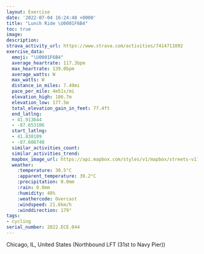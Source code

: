 ```yaml
---
layout: Exercise
date: '2022-07-04 16:24:48 +0000'
title: "Lunch Ride \U0001F6B4"
toc: true
image:
description:
strava_activity_url: https://www.strava.com/activities/7414711092
exercise_data:
  emoji: "\U0001F6B4"
  average_heartrate: 117.3bpm
  max_heartrate: 139.0bpm
  average_watts: W
  max_watts: W
  distance_in_miles: 7.49mi
  pace_per_mile: 4m51s/mi
  elevation_high: 186.7m
  elevation_low: 177.5m
  total_elevation_gain_in_feet: 77.4ft
  end_latlng:
  - 41.913644
  - -87.653106
  start_latlng:
  - 41.838109
  - -87.606748
  similar_activities_count:
  similar_activities_trend:
  mapbox_image_url: https://api.mapbox.com/styles/v1/mapbox/streets-v11/static/path-5+787af2-1.0(coj~FduuuO%40Ci%40NM%3FODGHMDEDIC_%40Hg%40TEFCJo%40JQPg%40ZYLUBiAj%40%7BBvAg%40b%40SJcD%7C%40w%40%5EiBn%40g%40%5CUHgANeADUHcAh%40m%40PkADmBKkBHa%40McBy%40c%40GYB%7DA%60%40eAP%7DAd%40w%40D%5BCi%40U%7DA_%40_AMcCGc%40%40aAJg%40JyAf%40SP%7DA%60A_%40Xq%40RIH%7D%40X%7B%40%60%40q%40PiAPs%40RuARYBMHs%40NYJKFSTk%40%7C%40w%40~A%5Bd%40%5D%5Cw%40b%40s%40l%40kCp%40m%40BqB%5DUKc%40Ce%40%40q%40Ne%40BsBEuBPkAIi%40La%40KSAWD_%40NQ%3F%5BOa%40H%5DRe%40Je%40Cg%40Fq%40Zk%40Bu%40Ey%40HSAk%40McAMCCSB%5DGm%40%40g%40Kc%40QUC_%40FUCa%40KII%5Dm%40Se%40UQg%40Cg%40Hg%40%40MGi%40Ea%40BYGCKGGo%40e%40cAEU%40YJWPc%40f%40Yn%40Mx%40AfCBz%40Rz%40LZT%5C%40JA%7CBGd%40On%40%5Bx%40c%40h%40GHUDYRYF%5DEgA%40uAHsBHgC%3F_BDuAAgCFKDy%40GsA%40%7DBDuF%3F%7DDFkJFq%40CsGJi%40CMBsA%40QCIBuACeAKa%40MaBiAICe%40k%40_%40u%40Qk%40Go%40IoDKsAYgAUe%40IYk%40%7D%40a%40%5DYIg%40CWGgBGs%40Hs%40RiA%3FyAFeBRi%40BYD%7B%40XyAVs%40h%40iAB%5DLEMkAAQIUBQRIBAOkB%5Di%40EoB%40%7D%40GMLoA%40u%40N_%40BCH%3FNIAu%40LMAm%40e%40kAMg%40Ak%40Fi%40NeAh%40k%40T_GhEyM%7CH%7DAbAwG%7CD%7DIbFs%40j%40c%40r%40K%5EI%5CGb%40MzBM%7CCQrAUbA%5D%7C%40k%40bAq%40z%40_%40Xy%40%5Ec%40NYBoAXw%40JqAZyGpBoI~AcEp%40kDTyADgBAe%40EWM%5BYm%40SG%40ARy%40%7C%40IRKHP%7CDD%3FDNI%3F%3FFUGi%40HOLI%40YVQZEb%40BZQf%40WjCKl%40KZOpAGT%3FLRJNTJV%40f%40%60%40v%40%40JA%5CD%60%40Xf%40JV%5ChBNVHb%40PLCJi%40Py%40h%40cAj%40KCqAt%40_D~Aw%40f%40aCnAONc%40Pe%40%60%40BVEd%40CdB%3F%5EBLEbADhCEpADt%40B%7C%40CJBj%40Al%40BlFNx%40At%40GX%40RA%5C%40VH%60%40%40n%40Cd%40BRE%5C%40PEjAFhECPHnAAfD%40ZBFDDpBHLJDVAnADdAC%5C%3FpADR%40%5CH%3FBFGd%40E~%40%3FfCA%60A%40t%40Dt%40CVBXCTBl%40Cx%40Dx%40BnBAJ%40lACfA%3F%60BCPDV%40fBCLBd%40%40TCFF%60CAJEDDr%40AfAJXXB),pin-s-s+e5b22e(-87.60675,41.8381),pin-s-f+89ae00(-87.65311000000005,41.913639999999994)/auto/800x800?access_token=pk.eyJ1Ijoiam9zaGJlY2ttYW4iLCJhIjoiY205eWR2aDd1MWZ6djJrbXc4a3M0bWZleiJ9.XiG9OWkNcZk2QzjJbxLB4A
  weather:
    :temperature: 30.5°C
    :apparent_temperature: 30.2°C
    :precipitation: 0.0mm
    :rain: 0.0mm
    :humidity: 40%
    :weathercode: Overcast
    :windspeed: 21.6km/h
    :winddirection: 179°
tags:
- cycling
serial_number: 2022.ECE.044
---
```

Chicago, IL, United States (Northbound LFT (31st to Navy Pier))
